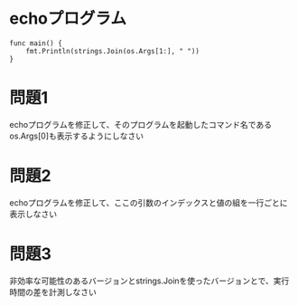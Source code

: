 # echoプログラム

```
func main() {
    fmt.Println(strings.Join(os.Args[1:], " "))
}
```

# 問題1
echoプログラムを修正して、そのプログラムを起動したコマンド名であるos.Args[0]も表示するようにしなさい

# 問題2
echoプログラムを修正して、ここの引数のインデックスと値の組を一行ごとに表示しなさい

# 問題3
非効率な可能性のあるバージョンとstrings.Joinを使ったバージョンとで、実行時間の差を計測しなさい